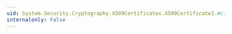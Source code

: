 ```yaml
---
uid: System.Security.Cryptography.X509Certificates.X509Certificate2.#ctor(System.Byte[],System.String)
internalonly: False
---
```

